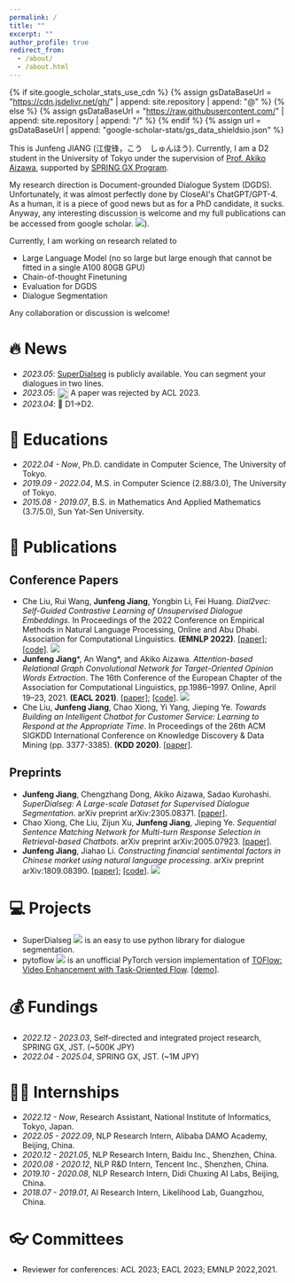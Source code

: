 ```yaml
---
permalink: /
title: ""
excerpt: ""
author_profile: true
redirect_from: 
  - /about/
  - /about.html
---
```


{% if site.google_scholar_stats_use_cdn %}
{% assign gsDataBaseUrl = "https://cdn.jsdelivr.net/gh/" | append: site.repository | append: "@" %}
{% else %}
{% assign gsDataBaseUrl = "https://raw.githubusercontent.com/" | append: site.repository | append: "/" %}
{% endif %}
{% assign url = gsDataBaseUrl | append: "google-scholar-stats/gs_data_shieldsio.json" %}

<span class='anchor' id='about-me'></span>
This is Junfeng JIANG (江俊锋，こう　しゅんほう). Currently, I am a D2 student in the University of Tokyo under the supervision of [Prof. Akiko Aizawa](https://www-al.nii.ac.jp/ja/), supported by [SPRING GX Program](https://spring-gx.adm.s.u-tokyo.ac.jp/en/). 

My research direction is Document-grounded Dialogue System (DGDS). Unfortunately, it was almost perfectly done by CloseAI's ChatGPT/GPT-4. As a human, it is a piece of good news but as for a PhD candidate, it sucks. Anyway, any interesting discussion is welcome and my full publications can be accessed from google scholar. <a href='https://scholar.google.com/citations?user=gvKNfGEAAAAJ'><img src="https://img.shields.io/endpoint?url={{ url | url_encode }}&logo=Google%20Scholar&labelColor=f6f6f6&color=9cf&style=flat&label=citations"></a>).

Currently, I am working on research related to
- Large Language Model (no so large but large enough that cannot be fitted in a single A100 80GB GPU)
- Chain-of-thought Finetuning
- Evaluation for DGDS
- Dialogue Segmentation

Any collaboration or discussion is welcome!

# 🔥 News
- *2023.05*: [SuperDialseg](https://github.com/Coldog2333/SuperDialseg) is publicly available. You can segment your dialogues in two lines.
- *2023.05*:  <img src="https://pic1.zhimg.com/80/v2-1ee42194de58b62f929d5abccfbde184_1440w.webp" width = "20" height = "20" alt="图片名称" align=center /> A paper was rejected by ACL 2023.
- *2023.04*: 🎉 D1->D2.

# 📖 Educations
- *2022.04 - Now*, Ph.D. candidate in Computer Science, The University of Tokyo. 
- *2019.09 - 2022.04*, M.S. in Computer Science (2.88/3.0), The University of Tokyo.
- *2015.08 - 2019.07*, B.S. in Mathematics And Applied Mathematics (3.7/5.0), Sun Yat-Sen University.

# 📝 Publications 
## Conference Papers
- Che Liu, Rui Wang, **Junfeng Jiang**, Yongbin Li, Fei Huang. *Dial2vec: Self-Guided Contrastive Learning of Unsupervised Dialogue Embeddings.* In Proceedings of the 2022 Conference on Empirical Methods in Natural Language Processing, Online and Abu Dhabi. Association for Computational Linguistics. **(EMNLP 2022)**. [[paper]](https://aclanthology.org/2022.emnlp-main.490.pdf); [[code]](https://github.com/AlibabaResearch/DAMO-ConvAI/tree/main/dial2vec). [![](https://img.shields.io/github/stars/AlibabaResearch/DAMO-ConvAI?style=social&label=Stars)](https://github.com/AlibabaResearch/DAMO-ConvAI)
- **Junfeng Jiang**\*, An Wang\*, and Akiko Aizawa. *Attention-based Relational Graph Convolutional Network for Target-Oriented Opinion Words Extraction*. The 16th Conference of the European Chapter of the Association for Computational Linguistics, pp.1986–1997. Online, April 19–23, 2021. **(EACL 2021)**. [[paper]](https://aclanthology.org/2021.eacl-main.170.pdf); [[code]](https://github.com/wcwowwwww/towe-eacl). [![](https://img.shields.io/github/stars/wcwowwwww/towe-eacl?style=social&label=Stars)](https://github.com/wcwowwwww/towe-eacl)
- Che Liu, **Junfeng Jiang**, Chao Xiong, Yi Yang, Jieping Ye. *Towards Building an Intelligent Chatbot for Customer Service: Learning to Respond at the Appropriate Time*. In Proceedings of the 26th ACM SIGKDD International Conference on Knowledge Discovery & Data Mining (pp. 3377-3385). **(KDD 2020)**. [[paper]](https://dl.acm.org/doi/10.1145/3394486.3403390).

## Preprints
- **Junfeng Jiang**, Chengzhang Dong, Akiko Aizawa, Sadao Kurohashi. *SuperDialseg: A Large-scale Dataset for Supervised Dialogue Segmentation*. arXiv preprint arXiv:2305.08371. [[paper]](https://arxiv.org/pdf/2305.08371.pdf). 
- Chao Xiong, Che Liu, Zijun Xu, **Junfeng Jiang**, Jieping Ye. *Sequential Sentence Matching Network for Multi-turn Response Selection in Retrieval-based Chatbots*. arXiv preprint arXiv:2005.07923. [[paper]](https://arxiv.org/pdf/2005.07923.pdf).
- **Junfeng Jiang**, Jiahao Li. *Constructing financial sentimental factors in Chinese market using natural language processing*. arXiv preprint arXiv:1809.08390. [[paper]](https://arxiv.org/pdf/1809.08390.pdf); [[code]](https://github.com/Coldog2333/Financial-NLP). [![](https://img.shields.io/github/stars/Coldog2333/Financial-NLP?style=social&label=Stars)](https://github.com/Coldog2333/Financial-NLP)

# 💻 Projects
- SuperDialseg [![](https://img.shields.io/github/stars/Coldog2333/SuperDialseg?style=social&label=Stars)](https://github.com/Coldog2333/SuperDialseg) is an easy to use python library for dialogue segmentation.
- pytoflow [![](https://img.shields.io/github/stars/Coldog2333/pytoflow?style=social&label=Stars)](https://github.com/Coldog2333/pytoflow) is an unofficial PyTorch version implementation of [TOFlow: Video Enhancement with Task-Oriented Flow](http://toflow.csail.mit.edu/toflow_ijcv.pdf). [[demo]](https://www.bilibili.com/video/av39553558/).

<!--
# 🎖 Honors and Awards
- N/A
-->
# 💰 Fundings
- *2022.12 - 2023.03*, Self-directed and integrated project research, SPRING GX, JST. (~500K JPY)
- *2022.04 - 2025.04*, SPRING GX, JST. (~1M JPY)

<!--
# 💬 Invited Talks
- N/A
-->

# 👨‍💻 Internships
- *2022.12 - Now*, Research Assistant, National Institute of Informatics, Tokyo, Japan.
- *2022.05 - 2022.09*, NLP Research Intern, Alibaba DAMO Academy, Beijing, China.
- *2020.12 - 2021.05*, NLP Research Intern, Baidu Inc., Shenzhen, China.
- *2020.08 - 2020.12*, NLP R&D Intern, Tencent Inc., Shenzhen, China.
- *2019.10 - 2020.08*, NLP Research Intern, Didi Chuxing AI Labs, Beijing, China.
- *2018.07 - 2019.01*, AI Research Intern, Likelihood Lab, Guangzhou, China.

# 👓 Committees
- Reviewer for conferences: ACL 2023; EACL 2023; EMNLP 2022,2021.

